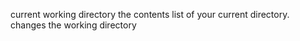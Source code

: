 current working directory
the contents list of your current directory.
 changes the working directory 
